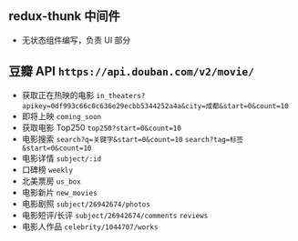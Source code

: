 ## redux-thunk 中间件

- 无状态组件编写，负责 UI 部分

## 豆瓣 API `https://api.douban.com/v2/movie/`

- 获取正在热映的电影 `in_theaters?apikey=0df993c66c0c636e29ecbb5344252a4a&city=成都&start=0&count=10`
- 即将上映 `coming_soon`
- 获取电影 Top250 `top250?start=0&count=10`
- 电影搜索 `search?q=关键字&start=0&count=10` `search?tag=标签&start=0&count=10`
- 电影详情 `subject/:id`
- 口碑榜 `weekly`
- 北美票房 `us_box`
- 电影新片 `new_movies`
- 电影剧照 `subject/26942674/photos`
- 电影短评/长评 `subject/26942674/comments` `reviews`
- 电影人作品 `celebrity/1044707/works`
